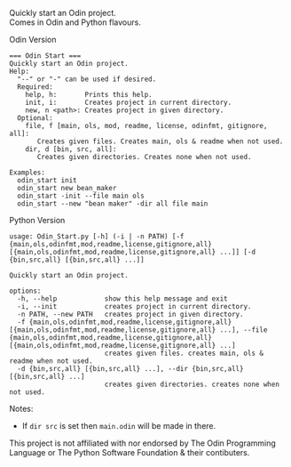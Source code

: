 Quickly start an Odin project.  
Comes in Odin and Python flavours.  


Odin Version
```
=== Odin Start ===
Quickly start an Odin project.
Help:
  "--" or "-" can be used if desired.
  Required:
    help, h:       Prints this help.
    init, i:       Creates project in current directory.
    new, n <path>: Creates project in given directory.
  Optional:
    file, f [main, ols, mod, readme, license, odinfmt, gitignore, all]:
       Creates given files. Creates main, ols & readme when not used.
    dir, d [bin, src, all]:
       Creates given directories. Creates none when not used.

Examples:
  odin_start init
  odin_start new bean_maker
  odin_start -init --file main ols
  odin_start --new "bean maker" -dir all file main
```

Python Version
```
usage: Odin_Start.py [-h] (-i | -n PATH) [-f {main,ols,odinfmt,mod,readme,license,gitignore,all} [{main,ols,odinfmt,mod,readme,license,gitignore,all} ...]] [-d {bin,src,all} [{bin,src,all} ...]]

Quickly start an Odin project.

options:
  -h, --help            show this help message and exit
  -i, --init            creates project in current directory.
  -n PATH, --new PATH   creates project in given directory.
  -f {main,ols,odinfmt,mod,readme,license,gitignore,all} [{main,ols,odinfmt,mod,readme,license,gitignore,all} ...], --file {main,ols,odinfmt,mod,readme,license,gitignore,all} [{main,ols,odinfmt,mod,readme,license,gitignore,all} ...]
                        creates given files. creates main, ols & readme when not used.
  -d {bin,src,all} [{bin,src,all} ...], --dir {bin,src,all} [{bin,src,all} ...]
                        creates given directories. creates none when not used.
```

Notes:
- If `dir src` is set then `main.odin` will be made in there.

This project is not affiliated with nor endorsed by The Odin Programming Language or The Python Software Foundation & their contibuters.